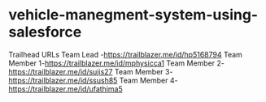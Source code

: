 # vehicle-manegment-system-using-salesforce
Trailhead URLs
Team Lead -https://trailblazer.me/id/hp5168794
Team Member 1-https://trailblazer.me/id/mphysicca1
Team Member 2-https://trailblazer.me/id/sujis27
Team Member 3-https://trailblazer.me/id/ssush85
Team Member 4-https://trailblazer.me/id/ufathima5
